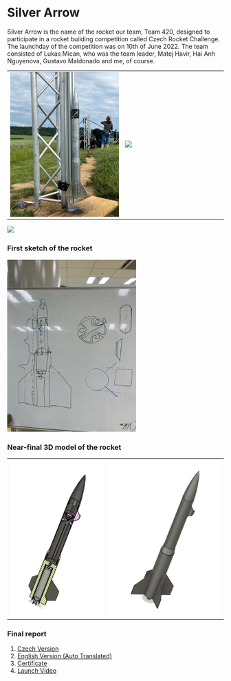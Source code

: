 # Silver Arrow

Silver Arrow is the name of the rocket our team, Team 420, designed to participate in a rocket building competition called Czech Rocket Challenge. The launchday of the competition was on 10th of June 2022. The team consisted of Lukas Mican, who was the team leader, Matej Havir, Hai Anh Nguyenova, Gustavo Maldonado and me, of course.

<table style="border: none">
  <tr width="100%">
    <td width="53%"><img src="https://github.com/KengHtet22/Silver-Arrow/blob/main/Rocket%20on%20teststand.png"></td>
    <td width="47%"><img src="https://github.com/KengHtet22/Silver-Arrow/blob/main/Me%20with%20rocket.JPG"></td>
  </tr>
</table>

<img src="https://github.com/KengHtet22/Silver-Arrow/blob/main/Team%20pic.JPG"> 

### First sketch of the rocket 

<img src="https://github.com/KengHtet22/Silver-Arrow/blob/main/Rocket%20sketch.png" width="300">

### Near-final 3D model of the rocket

<table style="border: none">
  <tr width="1000%">
    <td width="45.4%"><img src="https://github.com/KengHtet22/Silver-Arrow/blob/main/3D%20model%20.png"></td>
    <td width="53.6%"><img src="https://github.com/KengHtet22/Silver-Arrow/blob/main/3D%20model%20full.png"></td>
  </tr>
</table>

### Final report

1. [Czech Version](https://github.com/KengHtet22/Silver-Arrow/blob/main/Silver%20Arrow%20Final%20Report%20CZ.pdf)
2. [English Version (Auto Translated)](https://github.com/KengHtet22/Silver-Arrow/blob/main/Silver%20Arrow%20Final%20Report%20ENG.pdf)
3. [Certificate](https://github.com/KengHtet22/Silver-Arrow/blob/main/CRC%20cert.pdf)
4. [Launch Video](https://github.com/KengHtet22/Silver-Arrow/blob/main/Rocket%20launch.mp4)
